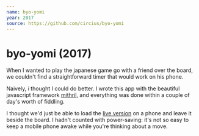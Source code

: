 ```yaml
---
name: byo-yomi
year: 2017
source: https://github.com/circius/byo-yomi
---
```


# byo-yomi (2017)
 When I wanted to play the japanese game go with a friend over the
 board, we couldn't find a straightforward timer that would work on
 his phone.

Naively, i thought I could do better. I wrote this app with the
beautiful javascript framework [mithril](https://mithril.js.org/), and everything was done within
a couple of day's worth of fiddling.

I thought we'd just be able to load the [live version](https://circius.github.io/byo-yomi/#!/menu) on a phone and
leave it beside the board. I hadn't counted with power-saving: it's
not so easy to keep a mobile phone awake while you're thinking about a
move.
